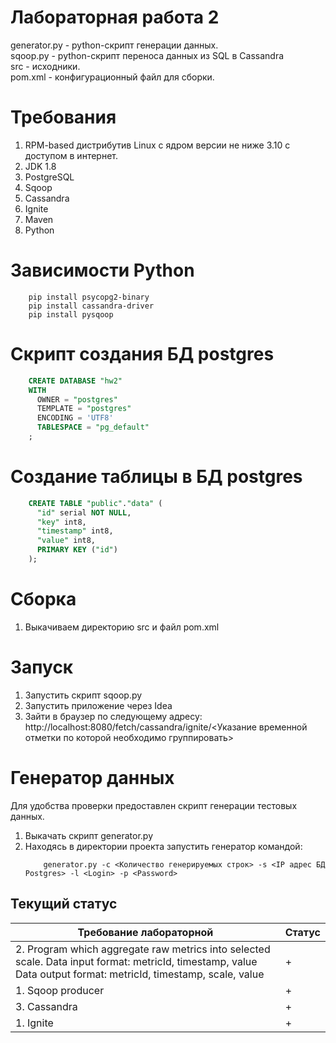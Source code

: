 # Лабораторная работа 2  
  
generator.py - python-скрипт генерации данных.\
sqoop.py - python-скрипт переноса данных из SQL в Cassandra\
src - исходники. \
pom.xml - конфигурационный файл для сборки.

# Требования  
1. RPM-based дистрибутив Linux с ядром версии не ниже 3.10 с доступом в интернет.  
2. JDK 1.8
3. PostgreSQL
4. Sqoop
5. Cassandra
6. Ignite
7. Maven
8. Python

# Зависимости Python
```console
    pip install psycopg2-binary 
    pip install cassandra-driver
    pip install pysqoop
```

# Скрипт создания БД postgres
```sql
    CREATE DATABASE "hw2"
    WITH
      OWNER = "postgres"
      TEMPLATE = "postgres"
      ENCODING = 'UTF8'
      TABLESPACE = "pg_default"
    ;
```

# Создание таблицы в БД postgres
```sql
    CREATE TABLE "public"."data" (
      "id" serial NOT NULL,
      "key" int8,
      "timestamp" int8,
      "value" int8,
      PRIMARY KEY ("id")
    );
```

# Сборка  
1. Выкачиваем директорию src и файл pom.xml

# Запуск  

1. Запустить скрипт sqoop.py  
2. Запустить приложение через Idea
3. Зайти в браузер по следующему адресу: http://localhost:8080/fetch/cassandra/ignite/<Указание временной отметки по которой необходимо группировать>

# Генератор данных 
Для удобства проверки предоставлен скрипт генерации тестовых данных.  

1. Выкачать скрипт generator.py  
4. Находясь в директории проекта запустить генератор командой:  
    ```console
        generator.py -c <Количество генерируемых строк> -s <IP адрес БД Postgres> -l <Login> -p <Password>
    ```
 
## Текущий статус
|Требование лабораторной  |Статус   |
|---|---|
|2.	Program which aggregate raw metrics into selected scale.  Data input format: metricId, timestamp, value  Data output format: metricId, timestamp, scale, value  |  + |
|1. Sqoop producer   | +  |
|3. Cassandra   | + |
|1. Ignite | +  |
  
